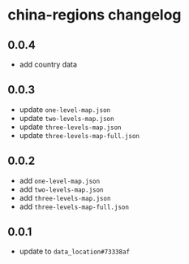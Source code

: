 # china-regions changelog

## 0.0.4

- add country data

## 0.0.3

- update `one-level-map.json`
- update `two-levels-map.json`
- update `three-levels-map.json`
- update `three-levels-map-full.json`

## 0.0.2

- add `one-level-map.json`
- add `two-levels-map.json`
- add `three-levels-map.json`
- add `three-levels-map-full.json`

## 0.0.1

- update to `data_location#73338af`